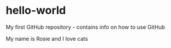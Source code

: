 # hello-world
My first GitHub repository - contains info on how to use GitHub

My name is Rosie and I love cats
